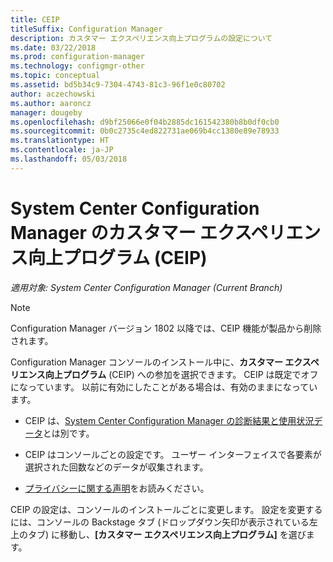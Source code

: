 ```yaml
---
title: CEIP
titleSuffix: Configuration Manager
description: カスタマー エクスペリエンス向上プログラムの設定について
ms.date: 03/22/2018
ms.prod: configuration-manager
ms.technology: configmgr-other
ms.topic: conceptual
ms.assetid: bd5b34c9-7304-4743-81c3-96f1e0c80702
author: aczechowski
ms.author: aaroncz
manager: dougeby
ms.openlocfilehash: d9bf25066e0f04b2885dc161542380b8b0df0cb0
ms.sourcegitcommit: 0b0c2735c4ed822731ae069b4cc1380e89e78933
ms.translationtype: HT
ms.contentlocale: ja-JP
ms.lasthandoff: 05/03/2018
---
```

# <a name="customer-experience-improvement-program-ceip-for-system-center-configuration-manager"></a>System Center Configuration Manager のカスタマー エクスペリエンス向上プログラム (CEIP)

*適用対象: System Center Configuration Manager (Current Branch)*

> [!Note]  
> Configuration Manager バージョン 1802 以降では、CEIP 機能が製品から削除されます。

Configuration Manager コンソールのインストール中に、**カスタマー エクスペリエンス向上プログラム** (CEIP) への参加を選択できます。 CEIP は既定でオフになっています。 以前に有効にしたことがある場合は、有効のままになっています。  

-   CEIP は、[System Center Configuration Manager の診断結果と使用状況データ](../../../core/plan-design/diagnostics/diagnostics-and-usage-data.md)とは別です。  

-   CEIP はコンソールごとの設定です。 ユーザー インターフェイスで各要素が選択された回数などのデータが収集されます。  

-   [プライバシーに関する声明](https://privacy.microsoft.com/privacystatement)をお読みください。  

CEIP の設定は、コンソールのインストールごとに変更します。 設定を変更するには、コンソールの Backstage タブ (ドロップダウン矢印が表示されている左上のタブ) に移動し、**[カスタマー エクスペリエンス向上プログラム]** を選びます。  
